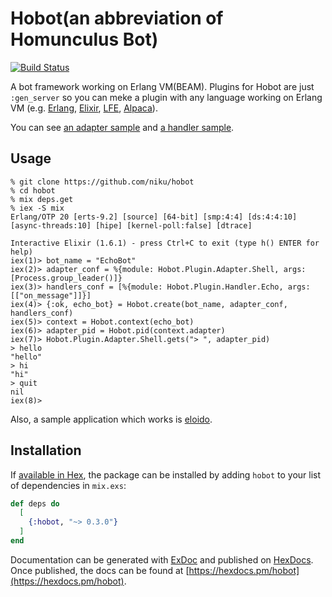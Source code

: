 # Hobot(an abbreviation of Homunculus Bot)

[![Build Status](https://travis-ci.org/niku/hobot.svg?branch=master)](https://travis-ci.org/niku/hobot)

A bot framework working on Erlang VM(BEAM). Plugins for Hobot are just `:gen_server` so you can meke a plugin with any language working on Erlang VM (e.g. [Erlang](https://github.com/erlang/otp), [Elixir](https://github.com/elixir-lang/elixir), [LFE](https://github.com/rvirding/lfe/), [Alpaca](https://github.com/alpaca-lang/alpaca)).

You can see [an adapter sample](https://github.com/niku/hobot/tree/v0.2.0/lib/hobot/adapters/shell.ex) and [a handler sample](https://github.com/niku/hobot/tree/v0.2.0/lib/hobot/handlers/echo.ex).

## Usage

```console
% git clone https://github.com/niku/hobot
% cd hobot
% mix deps.get
% iex -S mix
Erlang/OTP 20 [erts-9.2] [source] [64-bit] [smp:4:4] [ds:4:4:10] [async-threads:10] [hipe] [kernel-poll:false] [dtrace]

Interactive Elixir (1.6.1) - press Ctrl+C to exit (type h() ENTER for help)
iex(1)> bot_name = "EchoBot"
iex(2)> adapter_conf = %{module: Hobot.Plugin.Adapter.Shell, args: [Process.group_leader()]}
iex(3)> handlers_conf = [%{module: Hobot.Plugin.Handler.Echo, args: [["on_message"]]}]
iex(4)> {:ok, echo_bot} = Hobot.create(bot_name, adapter_conf, handlers_conf)
iex(5)> context = Hobot.context(echo_bot)
iex(6)> adapter_pid = Hobot.pid(context.adapter)
iex(7)> Hobot.Plugin.Adapter.Shell.gets("> ", adapter_pid)
> hello
"hello"
> hi
"hi"
> quit
nil
iex(8)>
```

Also, a sample application which works is [eloido](https://github.com/niku/eloido).

## Installation

If [available in Hex](https://hex.pm/docs/publish), the package can be installed
by adding `hobot` to your list of dependencies in `mix.exs`:

```elixir
def deps do
  [
    {:hobot, "~> 0.3.0"}
  ]
end
```

Documentation can be generated with [ExDoc](https://github.com/elixir-lang/ex_doc)
and published on [HexDocs](https://hexdocs.pm). Once published, the docs can
be found at [https://hexdocs.pm/hobot](https://hexdocs.pm/hobot).
